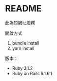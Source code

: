 # README

此為短網址服務

開啟方式
1. bundle install
2. yarn install

版本：
* Ruby 3.1.2
* Ruby on Rails 6.1.6.1
